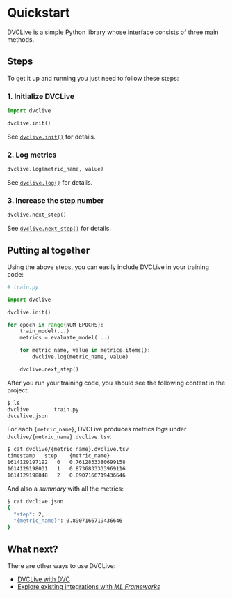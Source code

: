 # Quickstart

DVCLive is a simple Python library whose interface consists of three main
methods.

## Steps

To get it up and running you just need to follow these steps:

### 1. Initialize DVCLive

```python
import dvclive

dvclive.init()
```

See [`dvclive.init()`] for details.

### 2. Log metrics

```python
dvclive.log(metric_name, value)
```

See [`dvclive.log()`] for details.

### 3. Increase the step number

```python
dvclive.next_step()
```

See [`dvclive.next_step()`] for details.

## Putting al together

Using the above steps, you can easily include DVCLive in your training code:

```python
# train.py

import dvclive

dvclive.init()

for epoch in range(NUM_EPOCHS):
    train_model(...)
    metrics = evaluate_model(...)

    for metric_name, value in metrics.items():
        dvclive.log(metric_name, value)

    dvclive.next_step()
```

After you run your training code, you should see the following content in the
project:

```bash
$ ls
dvclive        train.py
dvcelive.json
```

For each `{metric_name}`, DVCLive produces metrics _logs_ under
`dvclive/{metric_name}.dvclive.tsv`:

```bash
$ cat dvclive/{metric_name}.dvclive.tsv
timestamp	step	{metric_name}
1614129197192	0	0.7612833380699158
1614129198031	1	0.8736833333969116
1614129198848	2	0.8907166719436646
```

And also a _summary_ with all the metrics:

```bash
$ cat dvclive.json
{
  "step": 2,
  "{metric_name}": 0.8907166719436646
}
```

## What next?

There are other ways to use DVCLive:

- [DVCLive with DVC](/docs/dvclive/user-guide/dvclive-with-dvc)
- [Explore existing integrations with _ML Frameworks_](/docs/dvclive/integrations/)

[`dvclive.init()`]: /doc/dvclive/api-reference/init
[`dvclive.log()`]: /doc/dvclive/api-reference/log
[`dvclive.next_step()`]: /doc/dvclive/api-reference/next_step
